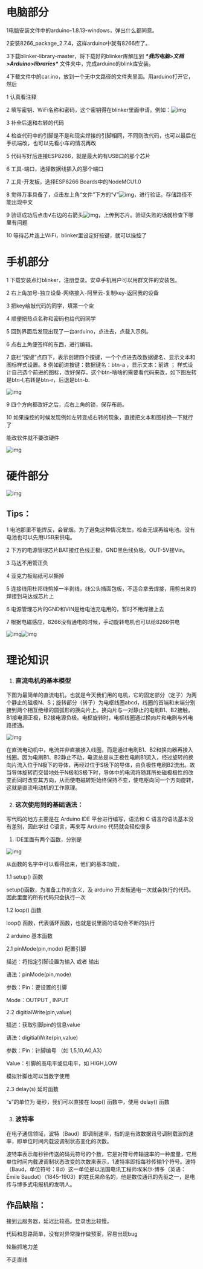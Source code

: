 # 电脑部分

1电脑安装文件中的arduino-1.8.13-windows，弹出什么都同意。

2安装8266_package_2.7.4，这样arduino中就有8266库了。

3下载blinker-library-master，将下载好的blinker库解压到 ***\*我的电脑>文档>Arduino>libraries\**** 文件夹中，完成arduino的blink库安装。

4下载文件中的car.ino，放到一个无中文路径的文件夹里面。用arduino打开它，然后

1 认真看注释

2 填写密钥、WiFi名称和密码，这个密钥得在blinker里面申请。例如：![img](https://gitee.com/jeremyue/image-hosting-service/raw/master/wps525D.tmp.jpg)

3 补全后退和右转的代码

4 检查代码中的引脚是不是和现实焊接的引脚相同，不同则改代码，也可以最后在手机端改，也可以先看小车的情况再改

5 代码写好后连接ESP8266，就是最大的有USB口的那个芯片

6 工具-端口，选择数据线插入的那个端口

7 工具-开发板，选择ESP8266 Boards中的NodeMCU1.0

8 觉得万事具备了，点击左上角“文件”下方的“√”![img](https://gitee.com/jeremyue/image-hosting-service/raw/master/wps526E.tmp.jpg)，进行验证。存储路径不能出现中文 

9 验证成功后点击√右边的右箭头![img](https://gitee.com/jeremyue/image-hosting-service/raw/master/wps531B.tmp.jpg)，上传到芯片。验证失败的话就检查下哪里有问题

10 等待芯片连上WiFi，blinker里设定好按键，就可以操控了

 

 

 

 

 


 

# 手机部分

1 下载安装点灯blinker，注册登录。安卓手机用户可以用群文件的安装包。

2 右上角加号-独立设备-网络接入-阿里云-复制key-返回我的设备

3 把key给敲代码的同学，填第一个空

4 顺便把热点名称和密码也给代码同学

5 回到界面后发现出现了一台arduino，点进去，点载入示例。

6 点右上角便签样的东西，进行编辑。

7 底栏“按键”点四下，表示创建四个按键，一个个点进去改数据键名、显示文本和图标样式设置。8 例如前进按键：数据键名：btn-a ，显示文本：前进 ； 样式设计自己选个前进的图标，改好保存。这个btn-啥啥的需要看代码来改，如下图左转是btn-l,右转是btn-r，后退是btn-b.

![img](https://gitee.com/jeremyue/image-hosting-service/raw/master/wps532B.tmp.jpg) 

9 四个方向都改好之后，点右上角的锁，保存布局。

10 如果操控的时候发现例如左转变成右转的现象，直接把文本和图标换一下就行了

能改软件就不要改硬件

![img](https://gitee.com/jeremyue/image-hosting-service/raw/master/wps532C.tmp.png) 

 

 

 

# 硬件部分

 

![img](https://gitee.com/jeremyue/image-hosting-service/raw/master/wps532D.tmp.png) 

 

## Tips：

1 电池那里不能焊反，会冒烟。为了避免这种情况发生，检查无误再给电池。没有电池也可以先用USB来供电。

2 下方的电源管理芯片BAT接红色线正极，GND黑色线负极。OUT-5V接Vin。

3 马达不用管正负

4 亚克力板贴纸可以撕掉

5 连接线用杜邦线剪掉一半剥线，线公头插面包板，不适合拿去焊接，用剪出来的焊接到马达或芯片上

6 电源管理芯片的GND和VIN是给电池充电用的，暂时不用焊接上去

7 根据电磁感应，8266没有通电的时候，手动旋转电机也可以给8266供电

![img](https://gitee.com/jeremyue/image-hosting-service/raw/master/wps533E.tmp.png)![img](https://gitee.com/jeremyue/image-hosting-service/raw/master/wps533F.tmp.png) 

 

 

 

 

 

 

 

 

# 理论知识

 

1. ### 直流电机的基本模型

下图为最简单的直流电机，也就是今天我们用的电机，它的固定部分（定子）为两个静止的磁极N、S；旋转部分（转子）为电枢线圈abcd，线圈的首端和末端分别接到两个相互绝缘的圆弧形的换向片上。换向片与一对静止的电刷B1、B2接触，B1接电源正极，B2接电源负极。电枢旋转时，电枢线圈通过换向片和电刷与外电路接通。

![img](https://gitee.com/jeremyue/image-hosting-service/raw/master/wps535F.tmp.png) 

在直流电动机中，电流并非直接接入线圈，而是通过电刷B1、B2和换向器再接入线圈。因为电刷B1、B2静止不动，电流总是从正极性电刷B1流入，经过旋转的换向片流入位于N极下的导体，再经过位于S极下的导体，由负极性电刷B2流出。故当导体旋转而交替地处于N极和S极下时，导体中的电流将随其所处磁极极性的改变而同时改变其方向，从而使电磁转矩始终保持不变，使电枢向同一个方向旋转，这就是直流电动机的工作原理。

 

 

2. ###  这次使用到的基础语法：

 

写代码的地方主要是在 Arduino IDE 平台进行编写，语法和 C 语言的语法基本没有差别，因此学过 C语言，再来写 Arduino 代码就会轻松很多

 

1. IDE里面有两个函数，分别是

![img](https://gitee.com/jeremyue/image-hosting-service/raw/master/wps5370.tmp.jpg) 

 

从函数的名字中可以看得出来，他们的基本功能，

1.1 setup() 函数

setup()函数，为准备工作的含义，及 arduino 开发板通电一次就会执行的代码。因此里面的所有代码只会执行一次

1.2 loop() 函数

loop() 函数，代表循环函数，也就是说里面的语句会不断的执行



2 arduino 基本函数

2.1 pinMode(pin,mode) 配置引脚

描述：将指定引脚设置为输入 或者 输出

语法：pinMode(pin,mode)

参数：Pin：要设置的引脚

Mode：OUTPUT , INPUT

2.2 digitialWrite(pin,value) 

描述：获取引脚pin的信息value

语法：digitialWrite(pin,value)

参数：Pin：针脚编号 （如 1,5,10,A0,A3）

Value：引脚的高电平或低电平，如 HIGH,LOW

模拟针脚也可以当数字使用

2.3 delay(s) 延时函数

“s”的单位为 毫秒，我们可以直接在 loop() 函数中，使用 delay() 函数

 

3. ### 波特率

在电子通信领域，波特（Baud）即调制速率，指的是有效数据讯号调制载波的速率，即单位时间内载波调制状态变化的次数。

波特率表示每秒钟传送的码元符号的个数，它是对符号传输速率的一种度量，它用单位时间内载波调制状态改变的次数来表示，1波特率即指每秒传输1个符号。波特（Baud，单位符号：Bd）这一单位是以法国电讯工程师埃米尔·博多（英语：Émile Baudot）（1845-1903）的姓氏来命名的，他是数位通讯的先驱之一，是电传与博多式电报机的发明人。

 

 

 

 

## 作品缺陷：

接到云服务器，延迟比较高。登录也比较慢。

代码和思路简单，没有对异常操作做预案，容易出现bug

轮胎抓地力差

不走直线
